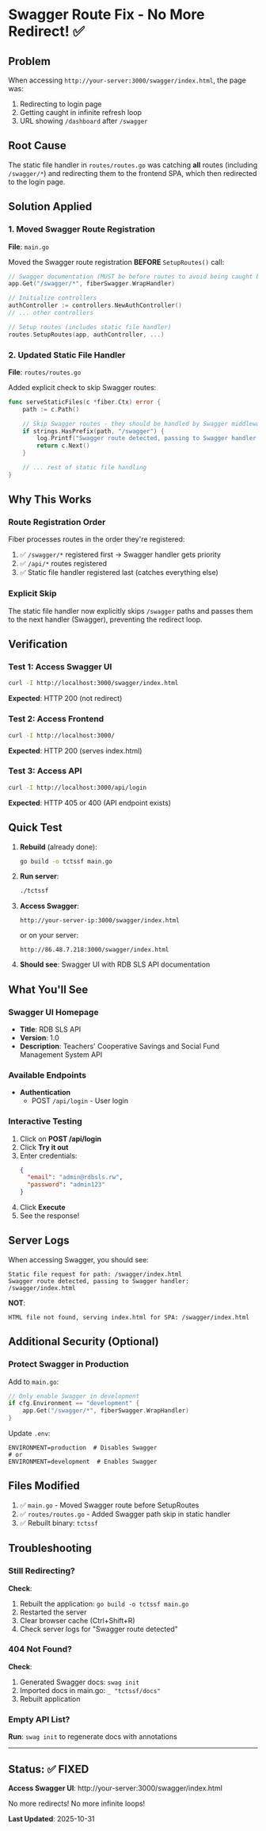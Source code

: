 # Swagger Route Fix - No More Redirect! ✅

## Problem

When accessing `http://your-server:3000/swagger/index.html`, the page was:
1. Redirecting to login page
2. Getting caught in infinite refresh loop
3. URL showing `/dashboard` after `/swagger`

## Root Cause

The static file handler in `routes/routes.go` was catching **all** routes (including `/swagger/*`) and redirecting them to the frontend SPA, which then redirected to the login page.

## Solution Applied

### 1. Moved Swagger Route Registration

**File**: `main.go`

Moved the Swagger route registration **BEFORE** `SetupRoutes()` call:

```go
// Swagger documentation (MUST be before routes to avoid being caught by static handler)
app.Get("/swagger/*", fiberSwagger.WrapHandler)

// Initialize controllers
authController := controllers.NewAuthController()
// ... other controllers

// Setup routes (includes static file handler)
routes.SetupRoutes(app, authController, ...)
```

### 2. Updated Static File Handler

**File**: `routes/routes.go`

Added explicit check to skip Swagger routes:

```go
func serveStaticFiles(c *fiber.Ctx) error {
    path := c.Path()

    // Skip Swagger routes - they should be handled by Swagger middleware
    if strings.HasPrefix(path, "/swagger") {
        log.Printf("Swagger route detected, passing to Swagger handler: %s", path)
        return c.Next()
    }

    // ... rest of static file handling
}
```

## Why This Works

### Route Registration Order

Fiber processes routes in the order they're registered:

1. ✅ `/swagger/*` registered first → Swagger handler gets priority
2. ✅ `/api/*` routes registered
3. ✅ Static file handler registered last (catches everything else)

### Explicit Skip

The static file handler now explicitly skips `/swagger` paths and passes them to the next handler (Swagger), preventing the redirect loop.

## Verification

### Test 1: Access Swagger UI

```bash
curl -I http://localhost:3000/swagger/index.html
```

**Expected**: HTTP 200 (not redirect)

### Test 2: Access Frontend

```bash
curl -I http://localhost:3000/
```

**Expected**: HTTP 200 (serves index.html)

### Test 3: Access API

```bash
curl -I http://localhost:3000/api/login
```

**Expected**: HTTP 405 or 400 (API endpoint exists)

## Quick Test

1. **Rebuild** (already done):
   ```bash
   go build -o tctssf main.go
   ```

2. **Run server**:
   ```bash
   ./tctssf
   ```

3. **Access Swagger**:
   ```
   http://your-server-ip:3000/swagger/index.html
   ```

   or on your server:
   ```
   http://86.48.7.218:3000/swagger/index.html
   ```

4. **Should see**: Swagger UI with RDB SLS API documentation

## What You'll See

### Swagger UI Homepage

- **Title**: RDB SLS API
- **Version**: 1.0
- **Description**: Teachers' Cooperative Savings and Social Fund Management System API

### Available Endpoints

- **Authentication**
  - POST `/api/login` - User login

### Interactive Testing

1. Click on **POST /api/login**
2. Click **Try it out**
3. Enter credentials:
   ```json
   {
     "email": "admin@rdbsls.rw",
     "password": "admin123"
   }
   ```
4. Click **Execute**
5. See the response!

## Server Logs

When accessing Swagger, you should see:

```
Static file request for path: /swagger/index.html
Swagger route detected, passing to Swagger handler: /swagger/index.html
```

**NOT**:
```
HTML file not found, serving index.html for SPA: /swagger/index.html
```

## Additional Security (Optional)

### Protect Swagger in Production

Add to `main.go`:

```go
// Only enable Swagger in development
if cfg.Environment == "development" {
    app.Get("/swagger/*", fiberSwagger.WrapHandler)
}
```

Update `.env`:

```env
ENVIRONMENT=production  # Disables Swagger
# or
ENVIRONMENT=development  # Enables Swagger
```

## Files Modified

1. ✅ `main.go` - Moved Swagger route before SetupRoutes
2. ✅ `routes/routes.go` - Added Swagger path skip in static handler
3. ✅ Rebuilt binary: `tctssf`

## Troubleshooting

### Still Redirecting?

**Check**:
1. Rebuilt the application: `go build -o tctssf main.go`
2. Restarted the server
3. Clear browser cache (Ctrl+Shift+R)
4. Check server logs for "Swagger route detected"

### 404 Not Found?

**Check**:
1. Generated Swagger docs: `swag init`
2. Imported docs in main.go: `_ "tctssf/docs"`
3. Rebuilt application

### Empty API List?

**Run**: `swag init` to regenerate docs with annotations

---

## Status: ✅ FIXED

**Access Swagger UI**: http://your-server:3000/swagger/index.html

No more redirects! No more infinite loops!

**Last Updated**: 2025-10-31
